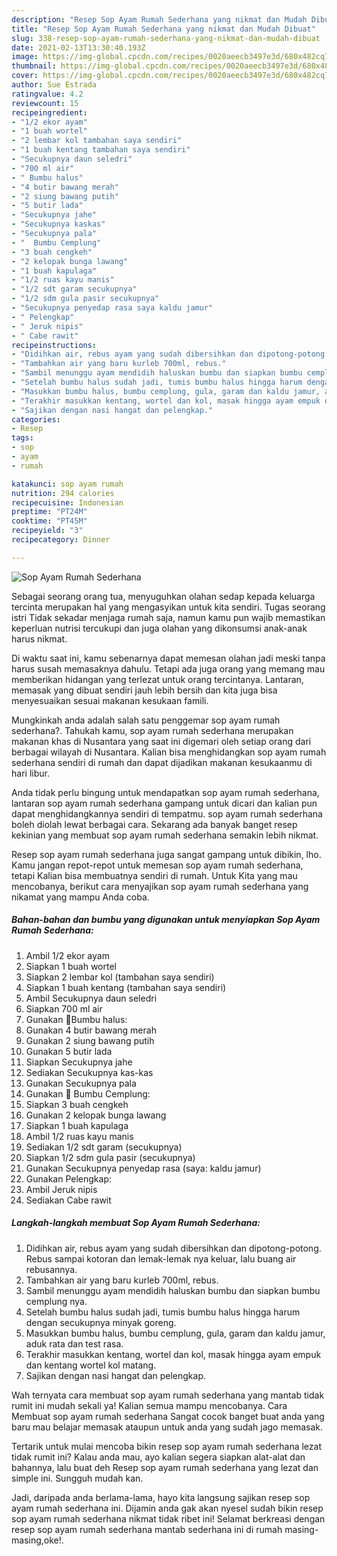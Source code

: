 ```yaml
---
description: "Resep Sop Ayam Rumah Sederhana yang nikmat dan Mudah Dibuat"
title: "Resep Sop Ayam Rumah Sederhana yang nikmat dan Mudah Dibuat"
slug: 338-resep-sop-ayam-rumah-sederhana-yang-nikmat-dan-mudah-dibuat
date: 2021-02-13T13:30:40.193Z
image: https://img-global.cpcdn.com/recipes/0020aeecb3497e3d/680x482cq70/sop-ayam-rumah-sederhana-foto-resep-utama.jpg
thumbnail: https://img-global.cpcdn.com/recipes/0020aeecb3497e3d/680x482cq70/sop-ayam-rumah-sederhana-foto-resep-utama.jpg
cover: https://img-global.cpcdn.com/recipes/0020aeecb3497e3d/680x482cq70/sop-ayam-rumah-sederhana-foto-resep-utama.jpg
author: Sue Estrada
ratingvalue: 4.2
reviewcount: 15
recipeingredient:
- "1/2 ekor ayam"
- "1 buah wortel"
- "2 lembar kol tambahan saya sendiri"
- "1 buah kentang tambahan saya sendiri"
- "Secukupnya daun seledri"
- "700 ml air"
- " Bumbu halus"
- "4 butir bawang merah"
- "2 siung bawang putih"
- "5 butir lada"
- "Secukupnya jahe"
- "Secukupnya kaskas"
- "Secukupnya pala"
- "  Bumbu Cemplung"
- "3 buah cengkeh"
- "2 kelopak bunga lawang"
- "1 buah kapulaga"
- "1/2 ruas kayu manis"
- "1/2 sdt garam secukupnya"
- "1/2 sdm gula pasir secukupnya"
- "Secukupnya penyedap rasa saya kaldu jamur"
- " Pelengkap"
- " Jeruk nipis"
- " Cabe rawit"
recipeinstructions:
- "Didihkan air, rebus ayam yang sudah dibersihkan dan dipotong-potong. Rebus sampai kotoran dan lemak-lemak nya keluar, lalu buang air rebusannya."
- "Tambahkan air yang baru kurleb 700ml, rebus."
- "Sambil menunggu ayam mendidih haluskan bumbu dan siapkan bumbu cemplung nya."
- "Setelah bumbu halus sudah jadi, tumis bumbu halus hingga harum dengan secukupnya minyak goreng."
- "Masukkan bumbu halus, bumbu cemplung, gula, garam dan kaldu jamur, aduk rata dan test rasa."
- "Terakhir masukkan kentang, wortel dan kol, masak hingga ayam empuk dan kentang wortel kol matang."
- "Sajikan dengan nasi hangat dan pelengkap."
categories:
- Resep
tags:
- sop
- ayam
- rumah

katakunci: sop ayam rumah 
nutrition: 294 calories
recipecuisine: Indonesian
preptime: "PT24M"
cooktime: "PT45M"
recipeyield: "3"
recipecategory: Dinner

---
```



![Sop Ayam Rumah Sederhana](https://img-global.cpcdn.com/recipes/0020aeecb3497e3d/680x482cq70/sop-ayam-rumah-sederhana-foto-resep-utama.jpg)

Sebagai seorang orang tua, menyuguhkan olahan sedap kepada keluarga tercinta merupakan hal yang mengasyikan untuk kita sendiri. Tugas seorang istri Tidak sekadar menjaga rumah saja, namun kamu pun wajib memastikan keperluan nutrisi tercukupi dan juga olahan yang dikonsumsi anak-anak harus nikmat.

Di waktu  saat ini, kamu sebenarnya dapat memesan olahan jadi meski tanpa harus susah memasaknya dahulu. Tetapi ada juga orang yang memang mau memberikan hidangan yang terlezat untuk orang tercintanya. Lantaran, memasak yang dibuat sendiri jauh lebih bersih dan kita juga bisa menyesuaikan sesuai makanan kesukaan famili. 



Mungkinkah anda adalah salah satu penggemar sop ayam rumah sederhana?. Tahukah kamu, sop ayam rumah sederhana merupakan makanan khas di Nusantara yang saat ini digemari oleh setiap orang dari berbagai wilayah di Nusantara. Kalian bisa menghidangkan sop ayam rumah sederhana sendiri di rumah dan dapat dijadikan makanan kesukaanmu di hari libur.

Anda tidak perlu bingung untuk mendapatkan sop ayam rumah sederhana, lantaran sop ayam rumah sederhana gampang untuk dicari dan kalian pun dapat menghidangkannya sendiri di tempatmu. sop ayam rumah sederhana boleh diolah lewat berbagai cara. Sekarang ada banyak banget resep kekinian yang membuat sop ayam rumah sederhana semakin lebih nikmat.

Resep sop ayam rumah sederhana juga sangat gampang untuk dibikin, lho. Kamu jangan repot-repot untuk memesan sop ayam rumah sederhana, tetapi Kalian bisa membuatnya sendiri di rumah. Untuk Kita yang mau mencobanya, berikut cara menyajikan sop ayam rumah sederhana yang nikamat yang mampu Anda coba.

<!--inarticleads1-->

##### Bahan-bahan dan bumbu yang digunakan untuk menyiapkan Sop Ayam Rumah Sederhana:

1. Ambil 1/2 ekor ayam
1. Siapkan 1 buah wortel
1. Siapkan 2 lembar kol (tambahan saya sendiri)
1. Siapkan 1 buah kentang (tambahan saya sendiri)
1. Ambil Secukupnya daun seledri
1. Siapkan 700 ml air
1. Gunakan  🧅Bumbu halus:
1. Gunakan 4 butir bawang merah
1. Gunakan 2 siung bawang putih
1. Gunakan 5 butir lada
1. Siapkan Secukupnya jahe
1. Sediakan Secukupnya kas-kas
1. Gunakan Secukupnya pala
1. Gunakan  🧅 Bumbu Cemplung:
1. Siapkan 3 buah cengkeh
1. Gunakan 2 kelopak bunga lawang
1. Siapkan 1 buah kapulaga
1. Ambil 1/2 ruas kayu manis
1. Sediakan 1/2 sdt garam (secukupnya)
1. Siapkan 1/2 sdm gula pasir (secukupnya)
1. Gunakan Secukupnya penyedap rasa (saya: kaldu jamur)
1. Gunakan  Pelengkap:
1. Ambil  Jeruk nipis
1. Sediakan  Cabe rawit




<!--inarticleads2-->

##### Langkah-langkah membuat Sop Ayam Rumah Sederhana:

1. Didihkan air, rebus ayam yang sudah dibersihkan dan dipotong-potong. Rebus sampai kotoran dan lemak-lemak nya keluar, lalu buang air rebusannya.
1. Tambahkan air yang baru kurleb 700ml, rebus.
1. Sambil menunggu ayam mendidih haluskan bumbu dan siapkan bumbu cemplung nya.
1. Setelah bumbu halus sudah jadi, tumis bumbu halus hingga harum dengan secukupnya minyak goreng.
1. Masukkan bumbu halus, bumbu cemplung, gula, garam dan kaldu jamur, aduk rata dan test rasa.
1. Terakhir masukkan kentang, wortel dan kol, masak hingga ayam empuk dan kentang wortel kol matang.
1. Sajikan dengan nasi hangat dan pelengkap.




Wah ternyata cara membuat sop ayam rumah sederhana yang mantab tidak rumit ini mudah sekali ya! Kalian semua mampu mencobanya. Cara Membuat sop ayam rumah sederhana Sangat cocok banget buat anda yang baru mau belajar memasak ataupun untuk anda yang sudah jago memasak.

Tertarik untuk mulai mencoba bikin resep sop ayam rumah sederhana lezat tidak rumit ini? Kalau anda mau, ayo kalian segera siapkan alat-alat dan bahannya, lalu buat deh Resep sop ayam rumah sederhana yang lezat dan simple ini. Sungguh mudah kan. 

Jadi, daripada anda berlama-lama, hayo kita langsung sajikan resep sop ayam rumah sederhana ini. Dijamin anda gak akan nyesel sudah bikin resep sop ayam rumah sederhana nikmat tidak ribet ini! Selamat berkreasi dengan resep sop ayam rumah sederhana mantab sederhana ini di rumah masing-masing,oke!.

